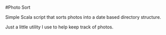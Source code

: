 #Photo Sort

Simple Scala script that sorts photos into a date based directory structure.

Just a little utility I use to help keep track of photos.